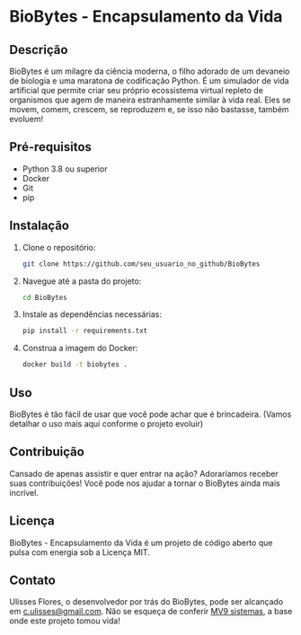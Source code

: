 # BioBytes - Encapsulamento da Vida

## Descrição

BioBytes é um milagre da ciência moderna, o filho adorado de um devaneio de biologia e uma maratona de codificação Python. É um simulador de vida artificial que permite criar seu próprio ecossistema virtual repleto de organismos que agem de maneira estranhamente similar à vida real. Eles se movem, comem, crescem, se reproduzem e, se isso não bastasse, também evoluem!

## Pré-requisitos

- Python 3.8 ou superior
- Docker
- Git
- pip

## Instalação

1. Clone o repositório:

    ```bash
    git clone https://github.com/seu_usuario_no_github/BioBytes
    ```

2. Navegue até a pasta do projeto:

    ```bash
    cd BioBytes
    ```

3. Instale as dependências necessárias:

    ```bash
    pip install -r requirements.txt
    ```

4. Construa a imagem do Docker:

    ```bash
    docker build -t biobytes .
    ```

## Uso

BioBytes é tão fácil de usar que você pode achar que é brincadeira. (Vamos detalhar o uso mais aqui conforme o projeto evoluir)

## Contribuição

Cansado de apenas assistir e quer entrar na ação? Adoraríamos receber suas contribuições! Você pode nos ajudar a tornar o BioBytes ainda mais incrível.

## Licença

BioBytes - Encapsulamento da Vida é um projeto de código aberto que pulsa com energia sob a Licença MIT.

## Contato

Ulisses Flores, o desenvolvedor por trás do BioBytes, pode ser alcançado em c.ulisses@gmail.com. Não se esqueça de conferir [MV9 sistemas](https://www.mv9.com.br), a base onde este projeto tomou vida!

